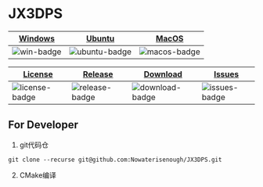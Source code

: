 # JX3DPS

| [Windows][win-link]| [Ubuntu][ubuntu-link]|[MacOS][macos-link]|
|---------------|---------------|-----------------|
| ![win-badge]  | ![ubuntu-badge]      | ![macos-badge] |


|[License][license-link]| [Release][release-link]|[Download][download-link]|[Issues][issues-link]|
|-----------------|-----------------|-----------------|-----------------|
|![license-badge] |![release-badge] | ![download-badge]|![issues-badge]|

[win-link]: https://github.com/Nowaterisenough/JX3DPS/actions?query=workflow:Windows%20MinGW%20Build "WindowsAction"
[win-badge]: https://github.com/Nowaterisenough/JX3DPS/workflows/Windows%20MinGW%20Build/badge.svg  "Windows"

[ubuntu-link]: https://github.com/Nowaterisenough/JX3DPS/actions?query=workflow:Linux%20GCC%20Build "LinuxAction"
[ubuntu-badge]: https://github.com/Nowaterisenough/JX3DPS/workflows/Linux%20GCC%20Build/badge.svg "Linux"

[macos-link]: https://github.com/Nowaterisenough/JX3DPS/actions?query=workflow%3AMacOS "MacOSAction"
[macos-badge]: https://github.com/Nowaterisenough/JX3DPS/workflows/MacOS/badge.svg "MacOS"

[release-link]: https://github.com/Nowaterisenough/JX3DPS/releases "Release status"
[release-badge]: https://img.shields.io/github/release/Nowaterisenough/JX3DPS.svg?style=flat-square "Release status"

[download-link]: https://github.com/Nowaterisenough/JX3DPS/releases/latest "Download status"
[download-badge]: https://img.shields.io/github/downloads/Nowaterisenough/JX3DPS/total.svg?style=flat-square "Download status"

[license-link]: https://github.com/Nowaterisenough/JX3DPS/blob/master/LICENSE "LICENSE"
[license-badge]: https://img.shields.io/badge/license-MIT-blue.svg "MIT"

[issues-link]: https://github.com/Nowaterisenough/JX3DPS/issues "Issues"
[issues-badge]: https://img.shields.io/badge/github-issues-red.svg?maxAge=60 "Issues"


## For Developer
1. git代码仓
```git
git clone --recurse git@github.com:Nowaterisenough/JX3DPS.git
```
2. CMake编译

